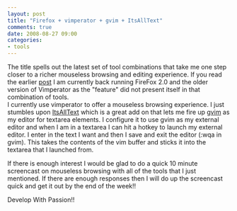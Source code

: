 ```yaml
---
layout: post
title: "Firefox + vimperator + gvim + ItsAllText"
comments: true
date: 2008-08-27 09:00
categories:
- tools
---
```


The title spells out the latest set of tool combinations that take me one step closer to a richer mouseless browsing and editing experience. If you read the earlier [post](http://blog.developwithpassion.com/FireFox3AndVimperatorIssues.aspx) I am currently back running FireFox 2.0 and the older version of Vimperator as the "feature" did not present itself in that combination of tools.  
I currently use vimperator to offer a mouseless browsing experience. I just stumbles upon [ItsAllText](https://addons.mozilla.org/en-US/firefox/addon/4125) which is a great add on that lets me fire up [gvim](http://www.vim.org/) as my editor for textarea elements. I configure it to use gvim as my external editor and when I am in a textarea I can hit a hotkey to launch my external editor. I enter in the text I want and then I save and exit the editor (:wqa in gvim). This takes the contents of the vim buffer and sticks it into the textarea that I launched from.  
  
If there is enough interest I would be glad to do a quick 10 minute screencast on mouseless browsing with all of the tools that I just mentioned. If there are enough responses then I will do up the screencast quick and get it out by the end of the week!!  
  
Develop With Passion!!




